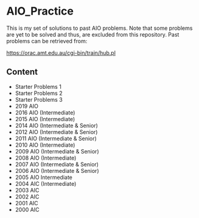 # AIO_Practice
This is my set of solutions to past AIO problems. Note that some problems are yet to be solved and thus, are excluded from this repository. Past problems can be retrieved from:

https://orac.amt.edu.au/cgi-bin/train/hub.pl

## Content
- Starter Problems 1
- Starter Problems 2
- Starter Problems 3
- 2019 AIO
- 2016 AIO (Intermediate)
- 2015 AIO (Intermediate)
- 2014 AIO (Intermediate & Senior)
- 2012 AIO (Intermediate & Senior)
- 2011 AIO (Intermediate & Senior)
- 2010 AIO (Intermediate)
- 2009 AIO (Intermediate & Senior)
- 2008 AIO (Intermediate)
- 2007 AIO (Intermediate & Senior)
- 2006 AIO (Intermediate & Senior)
- 2005 AIO Intermediate
- 2004 AIC (Intermediate)
- 2003 AIC
- 2002 AIC
- 2001 AIC
- 2000 AIC

